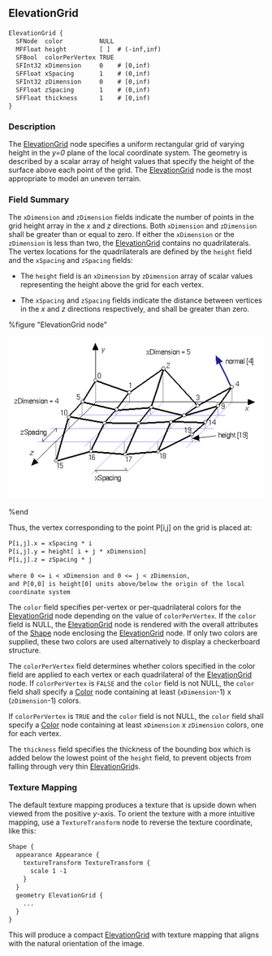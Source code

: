 ## ElevationGrid

```
ElevationGrid {
  SFNode  color          NULL
  MFFloat height         [ ]  # (-inf,inf)
  SFBool  colorPerVertex TRUE
  SFInt32 xDimension     0    # [0,inf)
  SFFloat xSpacing       1    # (0,inf)
  SFInt32 zDimension     0    # [0,inf)
  SFFloat zSpacing       1    # (0,inf)
  SFFloat thickness      1    # [0,inf)
}
```

### Description

The [ElevationGrid](#elevationgrid) node specifies a uniform rectangular grid of varying height in the *y=0* plane of the local coordinate system.
The geometry is described by a scalar array of height values that specify the height of the surface above each point of the grid.
The [ElevationGrid](#elevationgrid) node is the most appropriate to model an uneven terrain.

### Field Summary

The `xDimension` and `zDimension` fields indicate the number of points in the grid height array in the *x* and *z* directions.
Both `xDimension` and `zDimension` shall be greater than or equal to zero.
If either the `xDimension` or the `zDimension` is less than two, the [ElevationGrid](#elevationgrid) contains no quadrilaterals.
The vertex locations for the quadrilaterals are defined by the `height` field and the `xSpacing` and `zSpacing` fields:

- The `height` field is an `xDimension` by `zDimension` array of scalar values representing the height above the grid for each vertex.

- The `xSpacing` and `zSpacing` fields indicate the distance between vertices in the *x* and *z* directions respectively, and shall be greater than zero.

%figure "ElevationGrid node"

![elevation_grid.png](images/elevation_grid.png)

%end

Thus, the vertex corresponding to the point P[i,j] on the grid is placed at:

```
P[i,j].x = xSpacing * i
P[i,j].y = height[ i + j * xDimension]
P[i,j].z = zSpacing * j

where 0 <= i < xDimension and 0 <= j < zDimension,
and P[0,0] is height[0] units above/below the origin of the local
coordinate system
```

The `color` field specifies per-vertex or per-quadrilateral colors for the [ElevationGrid](#elevationgrid) node depending on the value of `colorPerVertex`.
If the `color` field is NULL, the [ElevationGrid](#elevationgrid) node is rendered with the overall attributes of the [Shape](shape.md) node enclosing the [ElevationGrid](#elevationgrid) node.
If only two colors are supplied, these two colors are used alternatively to display a checkerboard structure.

The `colorPerVertex` field determines whether colors specified in the color field are applied to each vertex or each quadrilateral of the [ElevationGrid](#elevationgrid) node.
If `colorPerVertex` is `FALSE` and the `color` field is not NULL, the `color` field shall specify a [Color](color.md) node containing at least (`xDimension`-1) x (`zDimension`-1) colors.

If `colorPerVertex` is `TRUE` and the `color` field is not NULL, the `color` field shall specify a [Color](color.md) node containing at least `xDimension` x `zDimension` colors, one for each vertex.

The `thickness` field specifies the thickness of the bounding box which is added below the lowest point of the `height` field, to prevent objects from falling through very thin [ElevationGrid](#elevationgrid)s.

### Texture Mapping

The default texture mapping produces a texture that is upside down when viewed from the positive *y*-axis.
To orient the texture with a more intuitive mapping, use a `TextureTransform` node to reverse the texture coordinate, like this:

```
Shape {
  appearance Appearance {
    textureTransform TextureTransform {
      scale 1 -1
    }
  }
  geometry ElevationGrid {
    ...
  }
}
```

This will produce a compact [ElevationGrid](#elevationgrid) with texture mapping that aligns with the natural orientation of the image.
